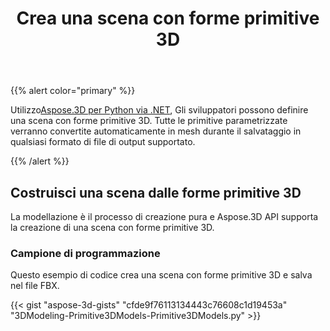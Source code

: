 ﻿---
title: Crea una scena con forme primitive 3D
type: docs
weight: 10
url: /it/python-net/create-scene-with-primitive-3d-shapes/
description: Utilizzando Aspose.3D per Python via .NET, gli sviluppatori possono definire una scena con forme primitive 3D. Tutte le primitive parametrizzate verranno convertite automaticamente in mesh durante il salvataggio in qualsiasi formato di file di output supportato.
---
{{% alert color="primary" %}}

Utilizzo[Aspose.3D per Python via .NET](https://products.aspose.com/3d/python-net/), Gli sviluppatori possono definire una scena con forme primitive 3D. Tutte le primitive parametrizzate verranno convertite automaticamente in mesh durante il salvataggio in qualsiasi formato di file di output supportato.

{{% /alert %}}
## **Costruisci una scena dalle forme primitive 3D**
La modellazione è il processo di creazione pura e Aspose.3D API supporta la creazione di una scena con forme primitive 3D.
### **Campione di programmazione**
Questo esempio di codice crea una scena con forme primitive 3D e salva nel file FBX.

{{< gist "aspose-3d-gists" "cfde9f76113134443c76608c1d19453a" "3DModeling-Primitive3DModels-Primitive3DModels.py" >}}
